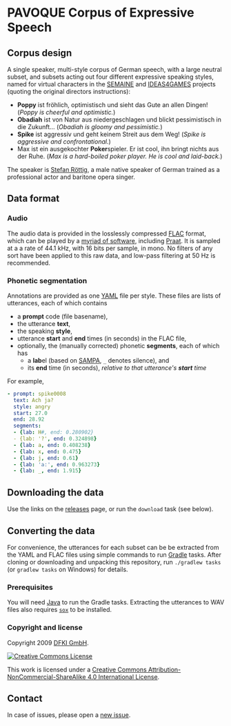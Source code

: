 # PAVOQUE Corpus of Expressive Speech

## Corpus design

A single speaker, multi-style corpus of German speech, with a large neutral subset, and subsets acting out four different expressive speaking styles, named for virtual characters in the [SEMAINE](http://www.semaine-project.eu/) and [IDEAS4GAMES](http://www.dfki.de/lt/iprojects/ideas4games.php) projects (quoting the original directors instructions):
- **Poppy** ist fröhlich, optimistisch und sieht das Gute an allen Dingen!
(*Poppy is cheerful and optimistic.*)
- **Obadiah** ist von Natur aus niedergeschlagen und blickt pessimistisch in die Zukunft...
(*Obadiah is gloomy and pessimistic.*)
- **Spike** ist aggressiv und geht keinem Streit aus dem Weg!
(*Spike is aggressive and confrontational.*)
- Max ist ein ausgekochter **Poker**spieler. Er ist cool, ihn bringt nichts aus der Ruhe.
(*Max is a hard-boiled poker player. He is cool and laid-back.*)

The speaker is [Stefan Röttig](http://stefan-roettig.de/), a male native speaker of German trained as a professional actor and baritone opera singer.

## Data format

### Audio

The audio data is provided in the losslessly compressed [FLAC](https://xiph.org/flac/) format, which can be played by a [myriad of software](https://xiph.org/flac/links.html#software), including [Praat](http://praat.org/).
It is sampled at a a rate of 44.1 kHz, with 16 bits per sample, in mono.
No filters of any sort have been applied to this raw data, and low-pass filtering at 50 Hz is recommended.

### Phonetic segmentation

Annotations are provided as one [YAML](http://yaml.org/) file per style.
These files are lists of utterances, each of which contains
- a **prompt** code (file basename),
- the utterance **text**,
- the speaking **style**,
- utterance **start** and **end** times (in seconds) in the FLAC file,
- optionally, the (manually corrected) phonetic **segments**, each of which has
    - a **lab**el (based on [SAMPA](http://www.phon.ucl.ac.uk/home/sampa/german.htm), `_` denotes silence), and
    - its **end** time (in seconds), _relative to that utterance's **start** time_

For example,
```yaml
- prompt: spike0008
  text: Ach ja?
  style: angry
  start: 27.0
  end: 28.92
  segments:
  - {lab: H#, end: 0.280902}
  - {lab: '?', end: 0.324898}
  - {lab: a, end: 0.408238}
  - {lab: x, end: 0.475}
  - {lab: j, end: 0.61}
  - {lab: 'a:', end: 0.963273}
  - {lab: _, end: 1.915}
```

## Downloading the data

Use the links on the [releases](https://github.com/marytts/pavoque-data/releases) page, or run the `download` task (see below).

## Converting the data

For convenience, the utterances for each subset can be be extracted from the YAML and FLAC files using simple commands to run [Gradle](https://gradle.org/) tasks.
After cloning or downloading and unpacking this repository, run `./gradlew tasks` (or `gradlew tasks` on Windows) for details.

### Prerequisites

You will need [Java](https://www.java.com/) to run the Gradle tasks. Extracting the utterances to WAV files also requires [`sox`](http://sox.sourceforge.net/) to be installed.

### Copyright and license

Copyright 2009 [DFKI GmbH](http://dfki.de/).

[![Creative Commons License](http://mirrors.creativecommons.org/presskit/buttons/88x31/svg/by-nc-sa.svg)](http://creativecommons.org/licenses/by-nc-sa/4.0/)

This work is licensed under a [Creative Commons Attribution-NonCommercial-ShareAlike 4.0 International License](http://creativecommons.org/licenses/by-nc-sa/4.0/).

## Contact

In case of issues, please open a [new issue](https://github.com/marytts/pavoque-data/issues/new).
